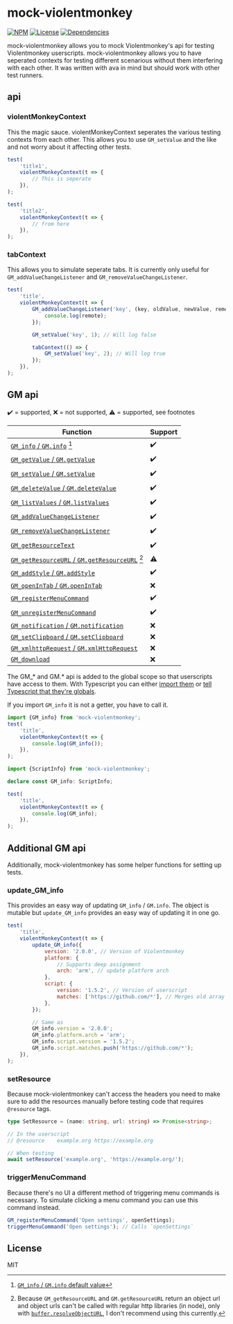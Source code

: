 # mock-violentmonkey

[![NPM](https://img.shields.io/npm/v/mock-violentmonkey.svg?style=flat)](https://npmjs.org/package/mock-violentmonkey)
[![License](https://img.shields.io/npm/l/mock-violentmonkey.svg?style=flat)](https://github.com/melusc/mock-violentmonkey)
[![Dependencies](https://img.shields.io/david/melusc/mock-violentmonkey)](https://github.com/melusc/mock-violentmonkey)

mock-violentmonkey allows you to mock Violentmonkey's api for testing Violentmonkey userscripts.
mock-violentmonkey allows you to have seperated contexts for testing different scenarious without them interfering with each other.
It was written with ava in mind but should work with other test runners.

## api

### violentMonkeyContext

This the magic sauce. violentMonkeyContext seperates the various testing contexts from each other. This allows you to use `GM_setValue` and the like and not worry about it affecting other tests.

```js
test(
	'title1',
	violentMonkeyContext(t => {
		// This is seperate
	}),
);

test(
	'title2',
	violentMonkeyContext(t => {
		// from here
	}),
);
```

### tabContext

This allows you to simulate seperate tabs. It is currently only useful for `GM_addValueChangeListener` and `GM_removeValueChangeListener`.

```js
test(
	'title',
	violentMonkeyContext(t => {
		GM_addValueChangeListener('key', (key, oldValue, newValue, remote) => {
			console.log(remote);
		});

		GM_setValue('key', 1); // Will log false

		tabContext(() => {
			GM_setValue('key', 2); // Will log true
		});
	}),
);
```

## GM api

✔️ = supported,
❌ = not supported,
⚠️ = supported, see footnotes

| Function                                                                                                                        | Support |
| ------------------------------------------------------------------------------------------------------------------------------- | ------- |
| [`GM_info` / `GM.info`](https://violentmonkey.github.io/api/gm/#gm_info) [^gm-info-defaults]                                    | ✔️      |
| [`GM_getValue` / `GM.getValue`](https://violentmonkey.github.io/api/gm/#gm_getvalue)                                            | ✔️      |
| [`GM_setValue` / `GM.setValue`](https://violentmonkey.github.io/api/gm/#gm_setvalue)                                            | ✔️      |
| [`GM_deleteValue` / `GM.deleteValue`](https://violentmonkey.github.io/api/gm/#gm_deletevalue)                                   | ✔️      |
| [`GM_listValues` / `GM.listValues`](https://violentmonkey.github.io/api/gm/#gm_listvalues)                                      | ✔️      |
| [`GM_addValueChangeListener`](https://violentmonkey.github.io/api/gm/#gm_addvaluechangelistener)                                | ✔️      |
| [`GM_removeValueChangeListener`](https://violentmonkey.github.io/api/gm/#gm_removevaluechangelistener)                          | ✔️      |
| [`GM_getResourceText`](https://violentmonkey.github.io/api/gm/#gm_getresourcetext)                                              | ✔️      |
| [`GM_getResourceURL` / `GM.getResourceURL`](https://violentmonkey.github.io/api/gm/#gm_getresourceurl) [^get-resource-url-note] | ⚠️      |
| [`GM_addStyle` / `GM.addStyle`](https://violentmonkey.github.io/api/gm/#gm_addstyle)                                            | ✔️      |
| [`GM_openInTab` / `GM.openInTab`](https://violentmonkey.github.io/api/gm/#gm_openintab)                                         | ❌      |
| [`GM_registerMenuCommand`](https://violentmonkey.github.io/api/gm/#gm_registermenucommand)                                      | ✔️      |
| [`GM_unregisterMenuCommand`](https://violentmonkey.github.io/api/gm/#gm_unregistermenucommand)                                  | ✔️      |
| [`GM_notification` / `GM.notification`](https://violentmonkey.github.io/api/gm/#gm_notification)                                | ❌      |
| [`GM_setClipboard` / `GM.setClipboard`](https://violentmonkey.github.io/api/gm/#gm_setclipboard)                                | ❌      |
| [`GM_xmlhttpRequest` / `GM.xmlHttpRequest`](https://violentmonkey.github.io/api/gm/#gm_xmlhttprequest)                          | ❌      |
| [`GM_download`](https://violentmonkey.github.io/api/gm/#gm_download)                                                            | ❌      |

[^gm-info-defaults]: [`GM_info` / `GM.info` default value](https://github.com/melusc/mock-violentmonkey/blob/e00f5460dba990decd1a37edd9329b53751a9b8e/src/vm-functions/info.ts#L55-L79)
[^get-resource-url-note]: Because `GM_getResourceURL` and `GM.getResourceURL` return an object url and object urls can't be called with regular http libraries (in node), only with [`buffer.resolveObjectURL`](https://nodejs.org/dist/latest-v16.x/docs/api/buffer.html#buffer_buffer_resolveobjecturl_id), I don't recommend using this currently.

The GM\_\* and GM.\* api is added to the global scope so that userscripts have access to them.
With Typescript you can either [import them](https://github.com/melusc/mock-violentmonkey/blob/e00f5460dba990decd1a37edd9329b53751a9b8e/test/vm-functions/storage.test.ts#L6-L11) or [tell Typescript that they're globals](https://github.com/melusc/mock-violentmonkey/blob/e00f5460dba990decd1a37edd9329b53751a9b8e/test/vm-functions/globals.test.ts#L19-L25).

If you import `GM_info` it is not a getter, you have to call it.

```js
import {GM_info} from 'mock-violentmonkey';
test(
	'title',
	violentMonkeyContext(t => {
		console.log(GM_info());
	}),
);
```

```ts
import {ScriptInfo} from 'mock-violentmonkey';

declare const GM_info: ScriptInfo;

test(
	'title',
	violentMonkeyContext(t => {
		console.log(GM_info);
	}),
);
```

## Additional GM api

Additionally, mock-violentmonkey has some helper functions for setting up tests.

### update_GM_info

This provides an easy way of updating `GM_info` / `GM.info`. The object is mutable but `update_GM_info` provides an easy way of updating it in one go.

```js
test(
	'title',
	violentMonkeyContext(t => {
		update_GM_info({
			version: '2.0.0', // Version of Violentmonkey
			platform: {
				// Supports deep assignment
				arch: 'arm', // update platform arch
			},
			script: {
				version: '1.5.2', // Version of userscript
				matches: ['https://github.com/*'], // Merges old array and new array
			},
		});

		// Same as
		GM_info.version = '2.0.0';
		GM_info.platform.arch = 'arm';
		GM_info.script.version = '1.5.2';
		GM_info.script.matches.push('https://github.com/*');
	}),
);
```

### setResource

Because mock-violentmonkey can't access the headers you need to make sure to add the resources manually before testing code that requires `@resource` tags.

```ts
type SetResource = (name: string, url: string) => Promise<string>;
```

```js
// In the userscript
// @resource	example.org https://example.org

// When testing
await setResource('example.org', 'https://example.org/');
```

### triggerMenuCommand

Because there's no UI a different method of triggering menu commands is necessary. To simulate clicking a menu command you can use this command instead.

```js
GM_registerMenuCommand('Open settings', openSettings);
triggerMenuCommand('Open settings'); // Calls `openSettings`
```

## License

MIT
